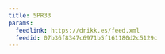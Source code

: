 ```yaml
---
title: 5PR33
params:
  feedlink: https://drikk.es/feed.xml
  feedid: 07b36f8347c6971b5f161180d2c5129c
---
```

